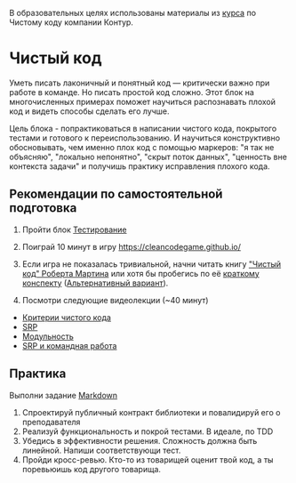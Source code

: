 В образовательных целях использованы материалы из [курса](https://github.com/kontur-courses/clean-code) по Чистому коду компании Контур.

# Чистый код

Уметь писать лаконичный и понятный код — критически важно при работе в команде. Но писать простой код сложно. Этот блок на многочисленных примерах поможет научиться распознавать плохой код и видеть способы сделать его лучше.

Цель блока - попрактиковаться в написании чистого кода, покрытого тестами и готового к переиспользованию. И научиться конструктивно обосновывать, чем именно плох код с помощью маркеров: "я так не объясняю", "локально непонятно", "скрыт поток данных", "ценность вне контекста задачи" и получишь практику исправления плохого кода.

## Рекомендации по самостоятельной подготовка

1. Пройти блок [Тестирование](https://github.com/kontur-courses/testing)

2. Поиграй 10 минут в игру https://cleancodegame.github.io/

3. Если игра не показалась тривиальной, начни читать книгу ["Чистый код" Роберта Мартина](http://bit.ly/1Dwre5P) или хотя бы пробегись по её [краткому конспекту](https://deadem.livejournal.com/164601.html) ([Альтернативный вариант](https://habr.com/ru/articles/424051/)).

4. Посмотри следующие видеолекции (~40 минут)
  * [Критерии чистого кода](https://ulearn.me/Course/cs2/Kritierii_chistogho_koda_cb1d4c4d-47cd-4d51-bfb6-a05fc95e511e)
  * [SRP](https://ulearn.me/Course/cs2/SRP_5545b91a-c5c4-425b-a1e3-68663af63464)
  * [Модульность](https://ulearn.me/Course/cs2/Modul_nost__1f04d8a9-37cb-4bee-9c7d-77bb565ca346)
  * [SRP и командная работа](https://ulearn.me/Course/cs2/SRP_i_komandnaia_rabota_af23a59a-b1fe-4d88-8d9a-7ecc5e1fdfc4)

## Практика

Выполни задание [Markdown](Markdown.md)

1. Спроектируй публичный контракт библиотеки и повалидируй его о преподавателя
2. Реализуй функциональность и покрой тестами. В идеале, по TDD
3. Убедись в эффективности решения. Сложность должна быть линейной. Напиши соответствующи тест.
4. Пройди кросс-ревью. Кто-то из товарищей оценит твой код, а ты поревьюишь код другого товарища.
